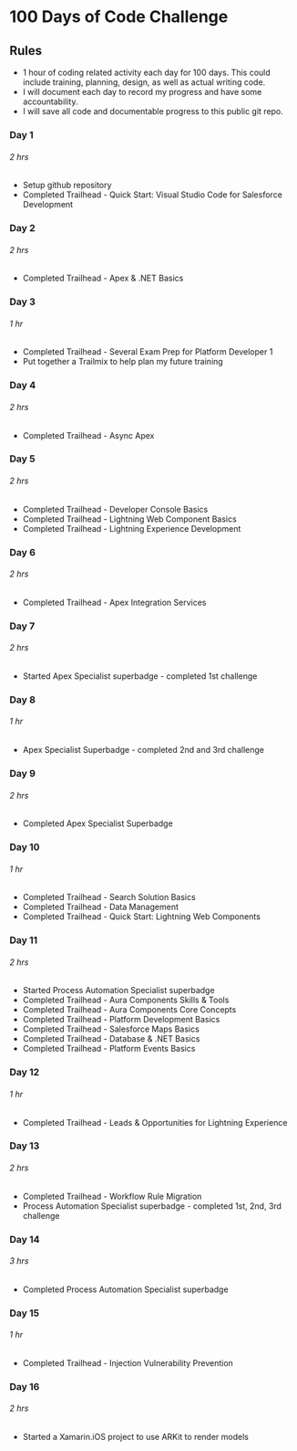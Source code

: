 # 100 Days of Code Challenge

## Rules
* 1 hour of coding related activity each day for 100 days. This could include training, planning, design, as well as actual writing code.
* I will document each day to record my progress and have some accountability.
* I will save all code and documentable progress to this public git repo.

### Day 1 
###### 2 hrs
* Setup github repository
* Completed Trailhead - Quick Start: Visual Studio Code for Salesforce Development

### Day 2
###### 2 hrs
* Completed Trailhead - Apex & .NET Basics

### Day 3
###### 1 hr
* Completed Trailhead - Several Exam Prep for Platform Developer 1
* Put together a Trailmix to help plan my future training

### Day 4
###### 2 hrs
* Completed Trailhead - Async Apex

### Day 5
###### 2 hrs
* Completed Trailhead - Developer Console Basics
* Completed Trailhead - Lightning Web Component Basics
* Completed Trailhead - Lightning Experience Development

### Day 6
###### 2 hrs
* Completed Trailhead - Apex Integration Services

### Day 7
###### 2 hrs
* Started Apex Specialist superbadge - completed 1st challenge

### Day 8
###### 1 hr
* Apex Specialist Superbadge - completed 2nd and 3rd challenge

### Day 9
###### 2 hrs
* Completed Apex Specialist Superbadge

### Day 10
###### 1 hr
* Completed Trailhead - Search Solution Basics
* Completed Trailhead - Data Management
* Completed Trailhead - Quick Start: Lightning Web Components

### Day 11
###### 2 hrs
* Started Process Automation Specialist superbadge
* Completed Trailhead - Aura Components Skills & Tools
* Completed Trailhead - Aura Components Core Concepts
* Completed Trailhead - Platform Development Basics
* Completed Trailhead - Salesforce Maps Basics
* Completed Trailhead - Database & .NET Basics
* Completed Trailhead - Platform Events Basics

### Day 12
###### 1 hr
* Completed Trailhead - Leads & Opportunities for Lightning Experience

### Day 13
###### 2 hrs
* Completed Trailhead - Workflow Rule Migration
* Process Automation Specialist superbadge - completed 1st, 2nd, 3rd challenge

### Day 14
###### 3 hrs
* Completed Process Automation Specialist superbadge

### Day 15
###### 1 hr
* Completed Trailhead - Injection Vulnerability Prevention

### Day 16
###### 2 hrs
* Started a Xamarin.iOS project to use ARKit to render models